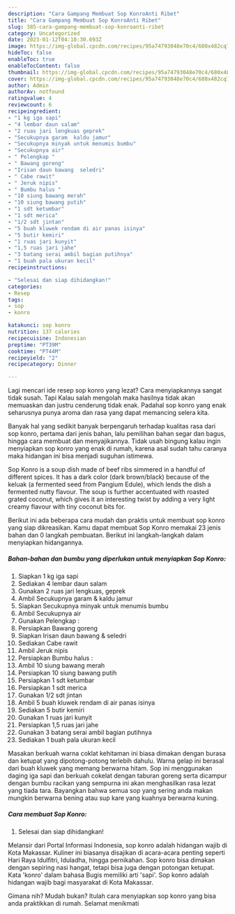 ```yaml
---
description: "Cara Gampang Membuat Sop KonroAnti Ribet"
title: "Cara Gampang Membuat Sop KonroAnti Ribet"
slug: 385-cara-gampang-membuat-sop-konroanti-ribet
category: Uncategorized
date: 2023-01-12T04:10:30.693Z
image: https://img-global.cpcdn.com/recipes/95a74793048e70c4/680x482cq70/sop-konro-foto-resep-utama.jpg
hideToc: false
enableToc: true
enableTocContent: false
thumbnail: https://img-global.cpcdn.com/recipes/95a74793048e70c4/680x482cq70/sop-konro-foto-resep-utama.jpg
cover: https://img-global.cpcdn.com/recipes/95a74793048e70c4/680x482cq70/sop-konro-foto-resep-utama.jpg
author: Admin
authorAv: notfound
ratingvalue: 4
reviewcount: 6
recipeingredient:
- "1 kg iga sapi"
- "4 lembar daun salam"
- "2 ruas jari lengkuas geprek"
- "Secukupnya garam  kaldu jamur"
- "Secukupnya minyak untuk menumis bumbu"
- "Secukupnya air"
- " Pelengkap "
- " Bawang goreng"
- "Irisan daun bawang  seledri"
- " Cabe rawit"
- " Jeruk nipis"
- " Bumbu halus "
- "10 siung bawang merah"
- "10 siung bawang putih"
- "1 sdt ketumbar"
- "1 sdt merica"
- "1/2 sdt jintan"
- "5 buah kluwek rendam di air panas isinya"
- "5 butir kemiri"
- "1 ruas jari kunyit"
- "1,5 ruas jari jahe"
- "3 batang serai ambil bagian putihnya"
- "1 buah pala ukuran kecil"
recipeinstructions:

- "Selesai dan siap dihidangkan!"
categories:
- Resep
tags:
- sop
- konro

katakunci: sop konro 
nutrition: 137 calories
recipecuisine: Indonesian
preptime: "PT39M"
cooktime: "PT44M"
recipeyield: "2"
recipecategory: Dinner

---
```



Lagi mencari ide resep sop konro yang lezat? Cara menyiapkannya sangat tidak susah. Tapi Kalau salah mengolah maka hasilnya tidak akan memuaskan dan justru cenderung tidak enak. Padahal sop konro yang enak seharusnya punya aroma dan rasa yang dapat memancing selera kita.


Banyak hal yang sedikit banyak berpengaruh terhadap kualitas rasa dari sop konro, pertama dari jenis bahan, lalu pemilihan bahan segar dan bagus, hingga cara membuat dan menyajikannya. Tidak usah bingung kalau ingin menyiapkan sop konro yang enak di rumah, karena asal sudah tahu caranya maka hidangan ini bisa menjadi suguhan istimewa.

Sop Konro is a soup dish made of beef ribs simmered in a handful of different spices. It has a dark color (dark brown/black) because of the keluak (a fermented seed from Pangium Edule), which lends the dish a fermented nutty flavour. The soup is further accentuated with roasted grated coconut, which gives it an interesting twist by adding a very light creamy flavour with tiny coconut bits for.


Berikut ini ada beberapa cara mudah dan praktis untuk membuat sop konro yang siap dikreasikan. Kamu dapat membuat Sop Konro memakai 23 jenis bahan dan 0 langkah pembuatan. Berikut ini langkah-langkah dalam menyiapkan hidangannya.

<!--inarticleads1-->

##### Bahan-bahan dan bumbu yang diperlukan untuk menyiapkan Sop Konro:

1. Siapkan 1 kg iga sapi
1. Sediakan 4 lembar daun salam
1. Gunakan 2 ruas jari lengkuas, geprek
1. Ambil Secukupnya garam &amp; kaldu jamur
1. Siapkan Secukupnya minyak untuk menumis bumbu
1. Ambil Secukupnya air
1. Gunakan  Pelengkap :
1. Persiapkan  Bawang goreng
1. Siapkan Irisan daun bawang &amp; seledri
1. Sediakan  Cabe rawit
1. Ambil  Jeruk nipis
1. Persiapkan  Bumbu halus :
1. Ambil 10 siung bawang merah
1. Persiapkan 10 siung bawang putih
1. Persiapkan 1 sdt ketumbar
1. Persiapkan 1 sdt merica
1. Gunakan 1/2 sdt jintan
1. Ambil 5 buah kluwek rendam di air panas isinya
1. Sediakan 5 butir kemiri
1. Gunakan 1 ruas jari kunyit
1. Persiapkan 1,5 ruas jari jahe
1. Gunakan 3 batang serai ambil bagian putihnya
1. Sediakan 1 buah pala ukuran kecil


Masakan berkuah warna coklat kehitaman ini biasa dimakan dengan burasa dan ketupat yang dipotong-potong terlebih dahulu. Warna gelap ini berasal dari buah kluwek yang memang berwarna hitam. Sop ini menggunakan daging iga sapi dan berkuah cokelat dengan taburan goreng serta dicampur dengan bumbu racikan yang sempurna ini akan menghasilkan rasa lezat yang tiada tara. Bayangkan bahwa semua sop yang sering anda makan mungkin berwarna bening atau sup kare yang kuahnya berwarna kuning. 

<!--inarticleads2-->

##### Cara membuat Sop Konro:


1. Selesai dan siap dihidangkan!

Melansir dari Portal Informasi Indonesia, sop konro adalah hidangan wajib di Kota Makassar. Kuliner ini biasanya disajikan di acara-acara penting seperti Hari Raya Idulfitri, Iduladha, hingga pernikahan. Sop konro bisa dimakan dengan sepiring nasi hangat, tetapi bisa juga dengan potongan ketupat. Kata &#39;konro&#39; dalam bahasa Bugis memiliki arti &#39;sapi&#39;. Sop konro adalah hidangan wajib bagi masyarakat di Kota Makassar. 

Gimana nih? Mudah bukan? Itulah cara menyiapkan sop konro yang bisa anda praktikkan di rumah. Selamat menikmati
